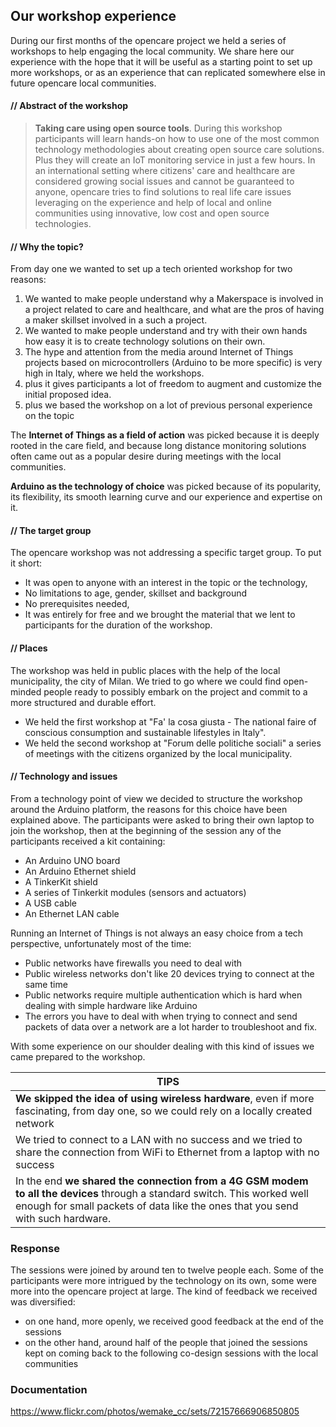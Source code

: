 ## Our workshop experience
During our first months of the opencare project we held a series of workshops to help engaging the local community.
We share here our experience with the hope that it will be useful as a starting point to set up more workshops, or as an experience that can replicated somewhere else in future opencare local communities.


#### // Abstract of the workshop

> **Taking care using open source tools**. During this workshop participants will learn hands-on how to use one of the most common technology methodologies about creating open source care solutions. Plus they will create an IoT monitoring service in just a few hours. In an international setting where citizens' care and healthcare are considered growing social issues and cannot be guaranteed to anyone, opencare tries to find solutions to real life care issues leveraging on the experience and help of local and online communities using innovative, low cost and open source technologies.

#### // Why the topic?
From day one we wanted to set up a tech oriented workshop for two reasons:

1. We wanted to make people understand why a Makerspace is involved in a project related to care and healthcare, and what are the pros of having a maker skillset involved in a such a project.
2. We wanted to make people understand and try with their own hands how easy it is to create technology solutions on their own.
3. The hype and attention from the media around Internet of Things projects based on microcontrollers (Arduino to be more specific) is very high in Italy, where we held the workshops.
  4. plus it gives participants a lot of freedom to augment and customize the initial proposed idea.
  5. plus we based the workshop on a lot of previous personal experience on the topic

The **Internet of Things as a field of action** was picked because it is deeply rooted in the care field, and because long distance monitoring solutions often came out as a popular desire during meetings with the local communities.

**Arduino as the technology of choice** was picked because of its popularity, its flexibility, its smooth learning curve and our experience and expertise on it.


#### // The target group
The opencare workshop was not addressing a specific target group. To put it short:

- It was open to anyone with an interest in the topic or the technology,
- No limitations to age, gender, skillset and background
- No prerequisites needed,
- It was entirely for free and we brought the material that we lent to participants for the duration of the workshop. 


#### // Places
The workshop was held in public places with the help of the local municipality, the city of Milan. We tried to go where we could find open-minded people ready to possibly embark on the project and commit to a more structured and durable effort.

- We held the first workshop at "Fa' la cosa giusta - The national faire of conscious consumption and sustainable lifestyles in Italy".
- We held the second workshop at "Forum delle politiche sociali" a series of meetings with the citizens organized by the local municipality.


#### // Technology and issues
From a technology point of view we decided to structure the workshop around the Arduino platform, the reasons for this choice have been explained above.
The participants were asked to bring their own laptop to join the workshop, then at the beginning of the session any of the participants received a kit containing:

- An Arduino UNO board
- An Arduino Ethernet shield
- A TinkerKit shield
- A series of Tinkerkit modules (sensors and actuators)
- A USB cable
- An Ethernet LAN cable

Running an Internet of Things is not always an easy choice from a tech perspective, unfortunately most of the time:

- Public networks have firewalls you need to deal with
- Public wireless networks don't like 20 devices trying to connect at the same time
- Public networks require multiple authentication which is hard when dealing with simple hardware like Arduino
- The errors you have to deal with when trying to connect and send packets of data over a network are a lot harder to troubleshoot and fix.

With some experience on our shoulder dealing with this kind of issues we came prepared to the workshop.

|TIPS|
|-|
|**We skipped the idea of using wireless hardware**, even if more fascinating, from day one, so we could rely on a locally created network|
|We tried to connect to a LAN with no success and we tried to share the connection from WiFi to Ethernet from a laptop with no success|
|In the end **we shared the connection from a 4G GSM modem to all the devices** through a standard switch. This worked well enough for small packets of data like the ones that you send with such hardware.|


### Response
The sessions were joined by around ten to twelve people each. Some of the participants were more intrigued by the technology on its own, some were more into the opencare project at large.
The kind of feedback we received was diversified:
- on one hand, more openly, we received good feedback at the end of the sessions
- on the other hand, around half of the people that joined the sessions kept on coming back to the following co-design sessions with the local communities


### Documentation
https://www.flickr.com/photos/wemake_cc/sets/72157666906850805


